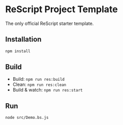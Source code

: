 # ReScript Project Template

The only official ReScript starter template.

## Installation

```sh
npm install
```

## Build

- Build: `npm run res:build`
- Clean: `npm run res:clean`
- Build & watch: `npm run res:start`

## Run

```sh
node src/Demo.bs.js
```
